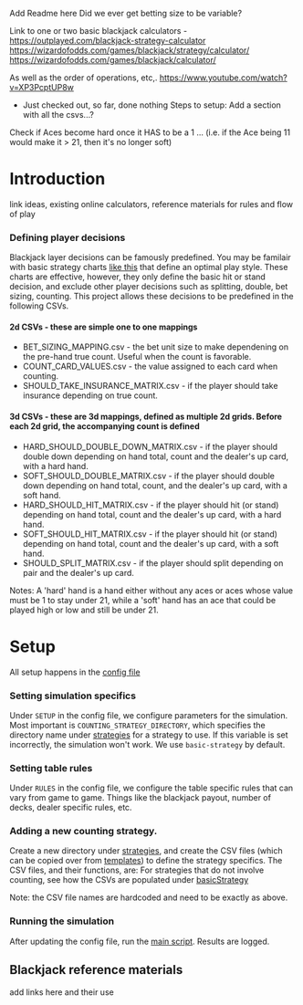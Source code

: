 
Add Readme here
Did we ever get betting size to be variable? 

Link to one or two basic blackjack calculators - https://outplayed.com/blackjack-strategy-calculator
https://wizardofodds.com/games/blackjack/strategy/calculator/
https://wizardofodds.com/games/blackjack/calculator/

As well as the order of operations, etc,. https://www.youtube.com/watch?v=XP3PcptUP8w

- Just checked out, so far, done nothing
Steps to setup:
Add a section with all the csvs...?

Check if Aces become hard once it HAS to be a 1 ... (i.e. if the Ace being 11 would make it > 21, then it's no longer soft)


# Introduction 

link ideas, existing online calculators, reference materials for rules and flow of play 

### Defining player decisions

Blackjack layer decisions can be famously predefined. You may be familair with basic strategy charts [like this](link) that define an optimal play style. These charts are effective, however, they only define the basic hit or stand decision, and exclude other player decisions such as splitting, double, bet sizing, counting. This project allows these decisions to be predefined in the following CSVs.

#### 2d CSVs - these are simple one to one mappings

- BET_SIZING_MAPPING.csv - the bet unit size to make dependening on the pre-hand true count. Useful when the count is favorable. 
- COUNT_CARD_VALUES.csv - the value assigned to each card when counting.
- SHOULD_TAKE_INSURANCE_MATRIX.csv - if the player should take insurance depending on true count.

#### 3d CSVs - these are 3d mappings, defined as multiple 2d grids. Before each 2d grid, the accompanying count is defined 

- HARD_SHOULD_DOUBLE_DOWN_MATRIX.csv - if the player should double down depending on hand total, count and the dealer's up card, with a hard hand.
- SOFT_SHOULD_DOUBLE_MATRIX.csv - if the player should double down depending on hand total, count, and the dealer's up card, with a soft hand.
- HARD_SHOULD_HIT_MATRIX.csv - if the player should hit (or stand) depending on hand total, count and the dealer's up card, with a hard hand.
- SOFT_SHOULD_HIT_MATRIX.csv - if the player should hit (or stand) depending on hand total, count and the dealer's up card, with a soft hand.
- SHOULD_SPLIT_MATRIX.csv - if the player should split depending on pair and the dealer's up card. 

Notes: A 'hard' hand is a hand either without any aces or aces whose value must be 1 to stay under 21, while a 'soft' hand has an ace that could be played high or low and still be under 21.

# Setup

All setup happens in the [config file](config/blackjackConfig.ini)

### Setting simulation specifics  

Under `SETUP` in the config file, we configure parameters for the simulation. Most important is `COUNTING_STRATEGY_DIRECTORY`, which specifies the directory name under [strategies](strategies/) for a strategy to use. If this variable is set incorrectly, the simulation won't work. We use `basic-strategy` by default.

### Setting table rules 

Under `RULES` in the config file, we configure the table specific rules that can vary from game to game. Things like the blackjack payout, number of decks, dealer specific rules, etc.

### Adding a new counting strategy.

Create a new directory under [strategies](strategies/), and create the CSV files (which can be copied over from [templates](strategies/templates/)) to define the strategy specifics. The CSV files, and their functions, are:
For strategies that do not involve counting, see how the CSVs are populated under [basicStrategy](strategies/basicStrategy/)

Note: the CSV file names are hardcoded and need to be exactly as above.

### Running the simulation

After updating the config file, run the [main script](python/main.py). Results are logged. 

## Blackjack reference materials

add links here and their use 
